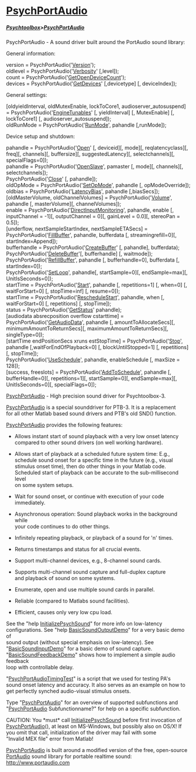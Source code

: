 # [PsychPortAudio](PsychPortAudio)
##### [Psychtoolbox](Psychtoolbox)>[PsychPortAudio](PsychPortAudio)

PsychPortAudio - A sound driver built around the PortAudio sound library:  
  
  
General information:  
  
version = PsychPortAudio('[Version](PsychPortAudio-Version)');  
oldlevel = PsychPortAudio('[Verbosity](PsychPortAudio-Verbosity)' [,level]);  
count = PsychPortAudio('[GetOpenDeviceCount](PsychPortAudio-GetOpenDeviceCount)');  
devices = PsychPortAudio('[GetDevices](PsychPortAudio-GetDevices)' [,devicetype] [, deviceIndex]);  
  
General settings:  
  
[oldyieldInterval, oldMutexEnable, lockToCore1, audioserver_autosuspend] = PsychPortAudio('[EngineTunables](PsychPortAudio-EngineTunables)' [, yieldInterval] [, MutexEnable] [, lockToCore1] [, audioserver_autosuspend]);  
oldRunMode = PsychPortAudio('[RunMode](PsychPortAudio-RunMode)', pahandle [,runMode]);  
  
  
Device setup and shutdown:  
  
pahandle = PsychPortAudio('[Open](PsychPortAudio-Open)' [, deviceid][, mode][, reqlatencyclass][, freq][, channels][, buffersize][, suggestedLatency][, selectchannels][, specialFlags=0]);  
pahandle = PsychPortAudio('[OpenSlave](PsychPortAudio-OpenSlave)', pamaster [, mode][, channels][, selectchannels]);  
PsychPortAudio('[Close](PsychPortAudio-Close)' [, pahandle]);  
oldOpMode = PsychPortAudio('[SetOpMode](PsychPortAudio-SetOpMode)', pahandle [, opModeOverride]);  
oldbias = PsychPortAudio('[LatencyBias](PsychPortAudio-LatencyBias)', pahandle [,biasSecs]);  
[oldMasterVolume, oldChannelVolumes] = PsychPortAudio('[Volume](PsychPortAudio-Volume)', pahandle [, masterVolume][, channelVolumes]);  
enable = PsychPortAudio('[DirectInputMonitoring](PsychPortAudio-DirectInputMonitoring)', pahandle, enable [, inputChannel = -1][, outputChannel = 0][, gainLevel = 0.0][, stereoPan = 0.5]);  
[underflow, nextSampleStartIndex, nextSampleETASecs] = PsychPortAudio('[FillBuffer](PsychPortAudio-FillBuffer)', pahandle, bufferdata [, streamingrefill=0][, startIndex=Append]);  
bufferhandle = PsychPortAudio('[CreateBuffer](PsychPortAudio-CreateBuffer)' [, pahandle], bufferdata);  
PsychPortAudio('[DeleteBuffer](PsychPortAudio-DeleteBuffer)'[, bufferhandle] [, waitmode]);  
PsychPortAudio('[RefillBuffer](PsychPortAudio-RefillBuffer)', pahandle [, bufferhandle=0], bufferdata [, startIndex=0]);  
PsychPortAudio('[SetLoop](PsychPortAudio-SetLoop)', pahandle[, startSample=0][, endSample=max][, UnitIsSeconds=0]);  
startTime = PsychPortAudio('[Start](PsychPortAudio-Start)', pahandle [, repetitions=1] [, when=0] [, waitForStart=0] [, stopTime=inf] [, resume=0]);  
startTime = PsychPortAudio('[RescheduleStart](PsychPortAudio-RescheduleStart)', pahandle, when [, waitForStart=0] [, repetitions] [, stopTime]);  
status = PsychPortAudio('[GetStatus](PsychPortAudio-GetStatus)' pahandle);  
[audiodata absrecposition overflow cstarttime] = PsychPortAudio('[GetAudioData](PsychPortAudio-GetAudioData)', pahandle [, amountToAllocateSecs][, minimumAmountToReturnSecs][, maximumAmountToReturnSecs][, singleType=0]);  
[startTime endPositionSecs xruns estStopTime] = PsychPortAudio('[Stop](PsychPortAudio-Stop)', pahandle [,waitForEndOfPlayback=0] [, blockUntilStopped=1] [, repetitions] [, stopTime]);  
PsychPortAudio('[UseSchedule](PsychPortAudio-UseSchedule)', pahandle, enableSchedule [, maxSize = 128]);  
[success, freeslots] = PsychPortAudio('[AddToSchedule](PsychPortAudio-AddToSchedule)', pahandle [, bufferHandle=0][, repetitions=1][, startSample=0][, endSample=max][, UnitIsSeconds=0][, specialFlags=0]);  
  

  [PsychPortAudio](PsychPortAudio) - High precision sound driver for Psychtoolbox-3.  
   
  [PsychPortAudio](PsychPortAudio) is a special sounddriver for PTB-3. It is a replacement  
  for all other Matlab based sound drivers and PTB's old SND() function.  
   
  [PsychPortAudio](PsychPortAudio) provides the following features:  
   
  - Allows instant start of sound playback with a very low onset latency  
    compared to other sound drivers (on well working hardware).  
   
  - Allows start of playback at a scheduled future system time: E.g.,  
    schedule sound onset for a specific time in the future (e.g., visual  
    stimulus onset time), then do other things in your Matlab code.  
    Scheduled start of playback can be accurate to the sub-millisecond level  
    on some system setups.  
   
  - Wait for sound onset, or continue with execution of your code  
    immediately.  
   
  - Asynchronous operation: Sound playback works in the background while  
    your code continues to do other things.  
   
  - Infinitely repeating playback, or playback of a sound for 'n' times.  
   
  - Returns timestamps and status for all crucial events.  
   
  - Support multi-channel devices, e.g., 8-channel sound cards.  
   
  - Supports multi-channel sound capture and full-duplex capture  
    and playback of sound on some systems.  
   
  - Enumerate, open and use multiple sound cards in parallel.  
   
  - Reliable (compared to Matlabs sound facilities).  
   
  - Efficient, causes only very low cpu load.  
   
  See the "help [InitializePsychSound](InitializePsychSound)" for more info on low-latency  
  configurations. See "help [BasicSoundOutputDemo](BasicSoundOutputDemo)" for a very basic demo of  
  sound output (without special emphasis on low-latency). See  
  "[BasicSoundInputDemo](BasicSoundInputDemo)" for a basic demo of sound capture.  
  "[BasicSoundFeedbackDemo](BasicSoundFeedbackDemo)" shows how to implement a simple audio feedback  
  loop with controllable delay.  
   
  "[PsychPortAudioTimingTest](PsychPortAudioTimingTest)" is a script that we used for testing PA's  
  sound onset latency and accuracy. It also serves as an example on how to  
  get perfectly synched audio-visual stimulus onsets.  
   
  Type "[PsychPortAudio](PsychPortAudio)" for an overview of supported subfunctions and  
  "[PsychPortAudio](PsychPortAudio) Subfunctionname?" for help on a specific subfunction.  
   
  CAUTION: You \*must\* call [InitializePsychSound](InitializePsychSound) before first invocation of  
  [PsychPortAudio](PsychPortAudio)(), at least on MS-Windows, but possibly also on OS/X! If  
  you omit that call, initialization of the driver may fail with some  
  "Invalid MEX file" error from Matlab!  
   
   
  [PsychPortAudio](PsychPortAudio) is built around a modified version of the free, open-source  
  [PortAudio](PortAudio) sound library for portable realtime sound: http://www.portaudio.com  
  


